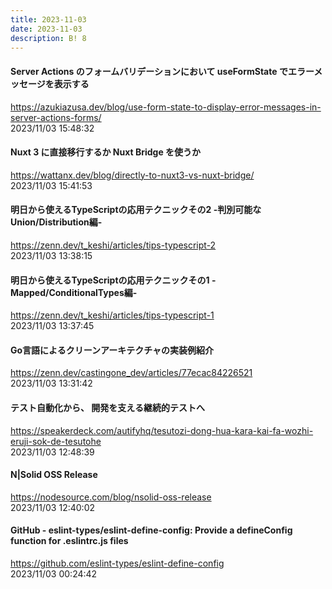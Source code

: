 ```yaml
---
title: 2023-11-03
date: 2023-11-03
description: B! 8
---
```


#### Server Actions のフォームバリデーションにおいて useFormState でエラーメッセージを表示する
https://azukiazusa.dev/blog/use-form-state-to-display-error-messages-in-server-actions-forms/<br>
2023/11/03 15:48:32<br>


#### Nuxt 3 に直接移行するか  Nuxt Bridge を使うか
https://wattanx.dev/blog/directly-to-nuxt3-vs-nuxt-bridge/<br>
2023/11/03 15:41:53<br>


#### 明日から使えるTypeScriptの応用テクニックその2 -判別可能なUnion/Distribution編-
https://zenn.dev/t_keshi/articles/tips-typescript-2<br>
2023/11/03 13:38:15<br>


#### 明日から使えるTypeScriptの応用テクニックその1 -Mapped/ConditionalTypes編-
https://zenn.dev/t_keshi/articles/tips-typescript-1<br>
2023/11/03 13:37:45<br>


#### Go言語によるクリーンアーキテクチャの実装例紹介
https://zenn.dev/castingone_dev/articles/77ecac84226521<br>
2023/11/03 13:31:42<br>


#### テスト自動化から、 開発を支える継続的テストへ
https://speakerdeck.com/autifyhq/tesutozi-dong-hua-kara-kai-fa-wozhi-eruji-sok-de-tesutohe<br>
2023/11/03 12:48:39<br>


#### N|Solid OSS Release
https://nodesource.com/blog/nsolid-oss-release<br>
2023/11/03 12:40:02<br>


#### GitHub - eslint-types/eslint-define-config: Provide a defineConfig function for .eslintrc.js files
https://github.com/eslint-types/eslint-define-config<br>
2023/11/03 00:24:42<br>


